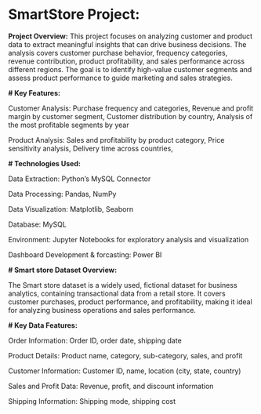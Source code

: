 # SmartStore Project:

**Project Overview:**
This project focuses on analyzing customer and product data to extract meaningful insights that can drive business decisions. The analysis covers customer purchase behavior, frequency categories, revenue contribution, product profitability, and sales performance across different regions. The goal is to identify high-value customer segments and assess product performance to guide marketing and sales strategies.

**# Key Features:**

Customer Analysis:
Purchase frequency and categories,
Revenue and profit margin by customer segment,
Customer distribution by country,
Analysis of the most profitable segments by year

Product Analysis:
Sales and profitability by product category,
Price sensitivity analysis,
Delivery time across countries,

**# Technologies Used:**

Data Extraction: Python’s MySQL Connector

Data Processing: Pandas, NumPy

Data Visualization: Matplotlib, Seaborn

Database: MySQL

Environment: Jupyter Notebooks for exploratory analysis and visualization

Dashboard Development & forcasting: Power BI

**# Smart store Dataset Overview:**

The Smart store dataset is a widely used, fictional dataset for business analytics, containing transactional data from a retail store. It covers customer purchases, product performance, and profitability, making it ideal for analyzing business operations and sales performance.

**# Key Data Features:**

Order Information: Order ID, order date, shipping date

Product Details: Product name, category, sub-category, sales, and profit

Customer Information: Customer ID, name, location (city, state, country)

Sales and Profit Data: Revenue, profit, and discount information

Shipping Information: Shipping mode, shipping cost

